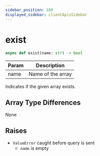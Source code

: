 ```yaml
---
sidebar_position: 100
displayed_sidebar: clientApisSidebar
---
```


# exist

```py 
async def exist(name: str) -> bool
```

|Param|Description|
|---|---|
|name|Name of the array|

Indicates if the given array exists.


## Array Type Differences
None


## Raises
- `ValueError` caught before query is sent
    - `name` is empty


